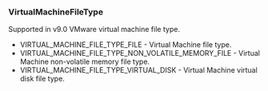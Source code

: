 ### VirtualMachineFileType
Supported in v9.0
  VMware virtual machine file type.

- VIRTUAL_MACHINE_FILE_TYPE_FILE - Virtual Machine file type.
- VIRTUAL_MACHINE_FILE_TYPE_NON_VOLATILE_MEMORY_FILE - Virtual Machine non-volatile memory file type.
- VIRTUAL_MACHINE_FILE_TYPE_VIRTUAL_DISK - Virtual Machine virtual disk file type.
